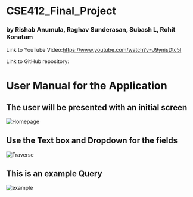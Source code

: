 # CSE412_Final_Project


### by Rishab Anumula, Raghav Sunderasan, Subash L, Rohit Konatam

Link to YouTube Video:https://www.youtube.com/watch?v=J9ynisDtc5I


Link to GitHub repository: 







# User Manual for the Application


## The user will be presented with an initial screen

![Homepage](https://github.com/ranu060/CSE412_Final_Project/assets/105173932/da04070e-427f-4730-ad6b-0d3fce2765ea)


## Use the Text box and Dropdown for the fields

![Traverse](https://github.com/ranu060/CSE412_Final_Project/assets/105173932/fa89c645-bdbc-4449-92f9-5b140ea96dbf)

## This is an example Query

![example](https://github.com/ranu060/CSE412_Final_Project/assets/105173932/da00b5f5-4eca-4176-8a49-0b969d04e6c6)



 
